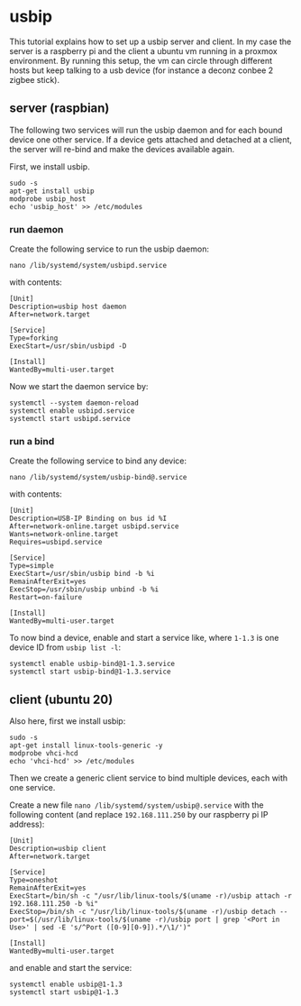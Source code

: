 # usbip 

This tutorial explains how to set up a usbip server and client. In my case the server is a raspberry pi and the client a ubuntu vm running in a proxmox environment. By running this setup, the vm can circle through different hosts but keep talking to a usb device (for instance a deconz conbee 2 zigbee stick). 

## server (raspbian)

The following two services will run the usbip daemon and for each bound device one other service. If a device gets attached and detached at a client, the server will re-bind and make the devices available again.

First, we install usbip.

```
sudo -s
apt-get install usbip
modprobe usbip_host
echo 'usbip_host' >> /etc/modules
```

### run daemon

Create the following service to run the usbip daemon:
```
nano /lib/systemd/system/usbipd.service
```
with contents:
```
[Unit]
Description=usbip host daemon
After=network.target

[Service]
Type=forking
ExecStart=/usr/sbin/usbipd -D

[Install]
WantedBy=multi-user.target
```

Now we start the daemon service by:
```
systemctl --system daemon-reload
systemctl enable usbipd.service
systemctl start usbipd.service
```

### run a bind

Create the following service to bind any device:
```
nano /lib/systemd/system/usbip-bind@.service
```
with contents:
```
[Unit]
Description=USB-IP Binding on bus id %I
After=network-online.target usbipd.service
Wants=network-online.target
Requires=usbipd.service

[Service]
Type=simple
ExecStart=/usr/sbin/usbip bind -b %i
RemainAfterExit=yes
ExecStop=/usr/sbin/usbip unbind -b %i
Restart=on-failure

[Install]
WantedBy=multi-user.target
```

To now bind a device, enable and start a service like, where `1-1.3` is one device ID from `usbip list -l`:
```
systemctl enable usbip-bind@1-1.3.service
systemctl start usbip-bind@1-1.3.service
```


## client (ubuntu 20)

Also here, first we install usbip:
```
sudo -s
apt-get install linux-tools-generic -y
modprobe vhci-hcd
echo 'vhci-hcd' >> /etc/modules
```

Then we create a generic client service to bind multiple devices, each with one service.

Create a new file `nano /lib/systemd/system/usbip@.service`
with the following content (and replace `192.168.111.250` by our raspberry pi IP address): 
```
[Unit]
Description=usbip client
After=network.target

[Service]
Type=oneshot
RemainAfterExit=yes
ExecStart=/bin/sh -c "/usr/lib/linux-tools/$(uname -r)/usbip attach -r 192.168.111.250 -b %i"
ExecStop=/bin/sh -c "/usr/lib/linux-tools/$(uname -r)/usbip detach --port=$(/usr/lib/linux-tools/$(uname -r)/usbip port | grep '<Port in Use>' | sed -E 's/^Port ([0-9][0-9]).*/\1/')"

[Install]
WantedBy=multi-user.target
```

and enable and start the service: 
```
systemctl enable usbip@1-1.3
systemctl start usbip@1-1.3
```

